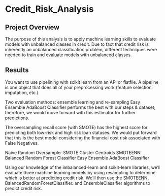# Credit_Risk_Analysis

## Project Overview

The purpose of this analysis is to apply machine learning skills to evaluate models with unbalanced classes in credit. Due to fact that credit risk is inherently an unbalanced classification problem, different techniques were needed to train and evaluate models with unbalanced classes.

## Results

You want to use pipelining with scikit learn from an API or flatfile. A pipeline is one object that does all of your preprocessing work (feature selection, imputation, etc.)

Two evaluation methods: ensemble learning and re-sampling Easy Ensemble AdaBoost Classifier performs the best with our steps & dataset; therefore, we would move forward with this estimator for further predictions.

The oversampling recall score (with SMOTE) has the highest score for predicting both low-risk and high risk loan statuses. We would put forward that this is the best model considering the financial cost risk associated with False Negatives.

Naive Random Oversampler SMOTE Cluster Centroids SMOTEENN Balanced Random Forest Classifier Easy Ensemble AdaBoost Classifier

Using our knowledge of the imbalanced-learn and scikit-learn libraries, we’ll evaluate three machine learning models by using resampling to determine which is better at predicting credit risk. We'll then use the SMOTEENN, BalancedRandomForestClassifier. and EnsembleClassifier algorithms to predict credit risk.
